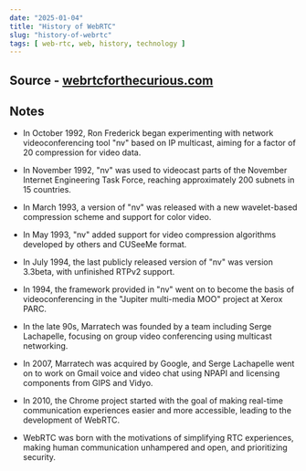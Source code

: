 ```yaml
---
date: "2025-01-04"
title: "History of WebRTC"
slug: "history-of-webrtc"
tags: [ web-rtc, web, history, technology ]
---
```




## Source - [webrtcforthecurious.com][1]

## Notes
*  In October 1992, Ron Frederick began experimenting with network videoconferencing tool "nv" based on IP multicast, aiming for a factor of 20 compression for video data.
* In November 1992, "nv" was used to videocast parts of the November Internet Engineering Task Force, reaching approximately 200 subnets in 15 countries.
* In March 1993, a version of "nv" was released with a new wavelet-based compression scheme and support for color video.
* In May 1993, "nv" added support for video compression algorithms developed by others and CUSeeMe format.
* In July 1994, the last publicly released version of "nv" was version 3.3beta, with unfinished RTPv2 support.
* In 1994, the framework provided in "nv" went on to become the basis of videoconferencing in the "Jupiter multi-media MOO" project at Xerox PARC.
* In the late 90s, Marratech was founded by a team including Serge Lachapelle, focusing on group video conferencing using multicast networking.
* In 2007, Marratech was acquired by Google, and Serge Lachapelle went on to work on Gmail voice and video chat using NPAPI and licensing components from GIPS and Vidyo.
* In 2010, the Chrome project started with the goal of making real-time communication experiences easier and more accessible, leading to the development of WebRTC.
* WebRTC was born with the motivations of simplifying RTC experiences, making human communication unhampered and open, and prioritizing security.



   [1]: https://webrtcforthecurious.com/docs/10-history-of-webrtc/
